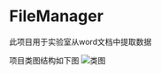 # FileManager

此项目用于实验室从word文档中提取数据

项目类图结构如下图
![类图](https://github.com/2016cxg/FileManager/blob/master/Design/%E7%B1%BB%E5%9B%BE.png)
